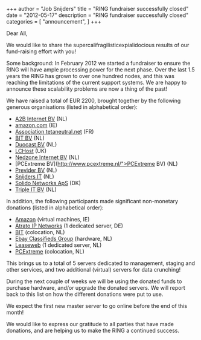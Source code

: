 +++
author = "Job Snijders"
title = "RING fundraiser successfully closed"
date = "2012-05-17"
description = "RING fundraiser successfully closed"
categories = [
    "announcement",
]
+++

Dear All,

We would like to share the supercalifragilisticexpialidocious results of our fund-raising effort with you!

Some background: In February 2012 we started a fundraiser to ensure the RING will have ample processing power for the next phase. Over the last 1.5 years the RING has grown to over one hundred nodes, and this was reaching the limitations of the current support systems. We are happy to announce these scalability problems are now a thing of the past!

We have raised a total of EUR 2200, brought together by the following generous organisations (listed in alphabetical order):

* [A2B Internet BV](http://www.a2b-internet.com/) (NL)
* [amazon.com](http://www.amazon.com/">amazon.com) (IE)
* [Association tetaneutral.net](http://www.tetaneutral.net/) (FR)
* [BIT BV](http://www.bit.nl/) (NL)
* [Duocast BV](http://www.duocast.nl/) (NL)
* [LCHost](http://www.lchost.co.uk/) (UK)
* [Nedzone Internet BV](http://www.nedzone.nl/) (NL)
* [PCExtreme BV](http://www.pcextreme.nl/">PCExtreme BV) (NL)
* [Previder BV](http://www.previder.nl/) (NL)
* [Snijders IT](http://snijders-it.nl/) (NL)
* [Solido Networks ApS](http://solidonetworks.com/) (DK)
* [Triple IT BV](http://www.triple-it.nl/en/) (NL)

In addition, the following participants made significant non-monetary donations (listed in alphabetical order):

* [Amazon](http://www.amazon.com/) (virtual machines, IE)
* [Atrato IP Networks](http://www.atrato-ip.com/) (1 dedicated server, DE)
* [BIT](http://www.bit.nl/) (colocation, NL)
* [Ebay Classifieds Group](http://www.ebayclassifiedsgroup.com) (hardware, NL)
* [Leaseweb](http://www.leaseweb.com/) (1 dedicated server, NL)
* [PCExtreme](http://www.pcextreme.nl/) (colocation, NL)

This brings us to a total of 5 servers dedicated to management, staging and other services, and two additional (virtual) servers for data crunching!

During the next couple of weeks we will be using the donated funds to purchase hardware, and/or upgrade the donated servers. We will report back to this list on how the different donations were put to use.

We expect the first new master server to go online before the end of this month!

We would like to express our gratitude to all parties that have made donations, and are helping us to make the RING a continued success.

